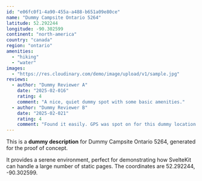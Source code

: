 ```yaml
---
id: "e06fc0f1-4a90-455a-a488-b651a09e80ce"
name: "Dummy Campsite Ontario 5264"
latitude: 52.292244
longitude: -90.302599
continent: "north-america"
country: "canada"
region: "ontario"
amenities:
  - "hiking"
  - "water"
images:
  - "https://res.cloudinary.com/demo/image/upload/v1/sample.jpg"
reviews:
  - author: "Dummy Reviewer A"
    date: "2025-02-016"
    rating: 4
    comment: "A nice, quiet dummy spot with some basic amenities."
  - author: "Dummy Reviewer B"
    date: "2025-02-021"
    rating: 4
    comment: "Found it easily. GPS was spot on for this dummy location."
---
```


This is a **dummy description** for Dummy Campsite Ontario 5264, generated for the proof of concept.

It provides a serene environment, perfect for demonstrating how SvelteKit can handle a large number of static pages. The coordinates are 52.292244, -90.302599.
